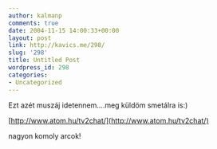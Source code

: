 ```yaml
---
author: kalmanp
comments: true
date: 2004-11-15 14:00:33+00:00
layout: post
link: http://kavics.me/298/
slug: '298'
title: Untitled Post
wordpress_id: 298
categories:
- Uncategorized
---
```


Ezt azét muszáj idetennem....meg küldöm smetálra is:)




[http://www.atom.hu/tv2chat/](http://www.atom.hu/tv2chat/)




nagyon komoly arcok!
